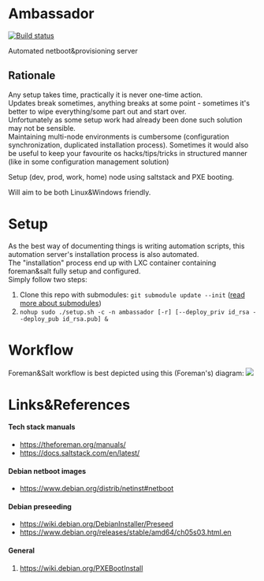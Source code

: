 # Ambassador
[![Build status](https://travis-ci.org/kiemlicz/ambassador.svg?branch=master)](https://travis-ci.org/kiemlicz/ambassador)

Automated netboot&provisioning server

## Rationale
Any setup takes time, practically it is never one-time action.  
Updates break sometimes, anything breaks at some point - sometimes it's better to wipe everything/some part out
and start over.  
Unfortunately as some setup work had already been done such solution may not be sensible.  
Maintaining multi-node environments is cumbersome (configuration synchronization, duplicated installation process).
Sometimes it would also be useful to keep your favourite os hacks/tips/tricks in structured manner (like in some configuration management solution)

Setup (dev, prod, work, home) node using saltstack and PXE booting.

Will aim to be both Linux&Windows friendly.

# Setup

As the best way of documenting things is writing automation scripts, this automation server's installation process
is also automated.  
The "installation" process end up with LXC container containing foreman&salt fully setup and configured.  
Simply follow two steps:  
1. Clone this repo with submodules: `git submodule update --init` ([read more about submodules](https://github.com/kiemlicz/util/wiki/git))
2. `nohup sudo ./setup.sh -c -n ambassador [-r] [--deploy_priv id_rsa --deploy_pub id_rsa.pub] &`

# Workflow

Foreman&Salt workflow is best depicted using this (Foreman's) diagram:
![](https://theforeman.org/static/images/diagrams/foreman_workflow_final.jpg)

# Links&References
#### Tech stack manuals
* https://theforeman.org/manuals/
* https://docs.saltstack.com/en/latest/

#### Debian netboot images
* https://www.debian.org/distrib/netinst#netboot

#### Debian preseeding
* https://wiki.debian.org/DebianInstaller/Preseed
* https://www.debian.org/releases/stable/amd64/ch05s03.html.en

#### General
1. https://wiki.debian.org/PXEBootInstall

